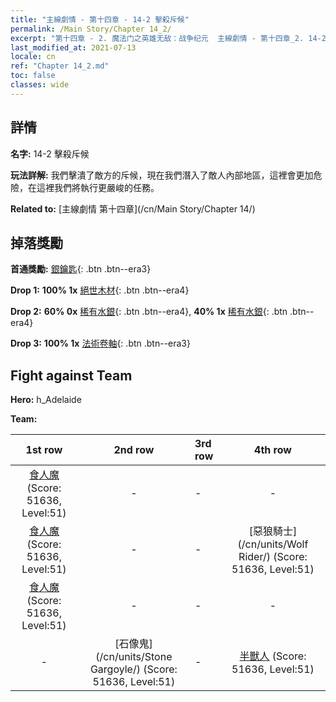 ```yaml
---
title: "主線劇情 - 第十四章 - 14-2 擊殺斥候"
permalink: /Main Story/Chapter 14_2/
excerpt: "第十四章 - 2. 魔法门之英雄无敌：战争纪元  主線劇情 - 第十四章_2. 14-2 擊殺斥候"
last_modified_at: 2021-07-13
locale: cn
ref: "Chapter 14_2.md"
toc: false
classes: wide
---
```


## 詳情

 **名字:** 14-2 擊殺斥候

 **玩法詳解:** 我們擊潰了敵方的斥候，現在我們潛入了敵人內部地區，這裡會更加危險，在這裡我們將執行更嚴峻的任務。

 **Related to:** [主線劇情 第十四章](/cn/Main Story/Chapter 14/)

## 掉落獎勵

 **首通獎勵:** [銀鑰匙](/cn/Items/con_693/){: .btn .btn--era3}

 **Drop 1:** **100% 1x** [絕世木材](/cn/Items/mat_48/){: .btn .btn--era4}

 **Drop 2:** **60% 0x** [稀有水銀](/cn/Items/mat_42/){: .btn .btn--era4}, **40% 1x** [稀有水銀](/cn/Items/mat_42/){: .btn .btn--era4}

 **Drop 3:** **100% 1x** [法術卷軸](/cn/Items/con_694/){: .btn .btn--era3}


## Fight against Team
 **Hero:** h_Adelaide

 **Team:**


  | 1st row | 2nd row | 3rd row | 4th row |
  |:----:|:----:|:----|:----:|
  | [食人魔](/cn/units/Ogre/) (Score: 51636, Level:51)  | - | - | - |
  | [食人魔](/cn/units/Ogre/) (Score: 51636, Level:51)  | - | - | [惡狼騎士](/cn/units/Wolf Rider/) (Score: 51636, Level:51)  |
  | [食人魔](/cn/units/Ogre/) (Score: 51636, Level:51)  | - | - | - |
  | - | [石像鬼](/cn/units/Stone Gargoyle/) (Score: 51636, Level:51)  | - | [半獸人](/cn/units/Orc/) (Score: 51636, Level:51)  |


